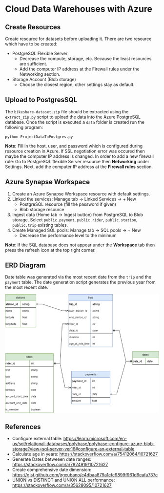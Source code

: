 # Cloud Data Warehouses with Azure

## Create Resources

Create resource for datasets before uploading it. There are two resource which have to be created:
- PostgreSQL Flexible Server
    - Decrease the compute, storage, etc. Because the least resources are sufficient.
    - Add the computer IP address at the Firewall rules under the Networking section.
- Storage Account (Blob storage)
    - Choose the closest region, other settings stay as default.

## Upload to PostgresSQL

The `bikeshare-dataset.zip` file should be extracted using the `extract_zip.py` script to upload the data into the Azure PostgreSQL database. Once the script is executed a `data` folder is created run the following program:

```
python ProjectDataToPostgres.py
```

**Note:** Fill in the host, user, and password which is configured during resource creation in Azure. If SSL negotiation error was occured then maybe the computer IP address is changed. In order to add a new firewall rule: Go to PostgreSQL flexible Server resource then **Networking** under Settings. Next, add the computer IP address at the **Firewall rules** section.

## Azure Synapse Workspace

1. Create an Azure Synapse Workspace resource with default settings.
2. Linked the services: Manage tab -> Linked Services -> + New
    - PostgreSQL resource (fill the password if given)
    - Blob storage resource
3. Ingest data (Home tab -> Ingest button) from PostgreSQL to Blob storage. Select `public.payment`, `public.rider`, `public.station`, `public.trip` existing tables.
4. Create Managed SQL pools: Manage tab -> SQL pools -> + New
    - Decrease the performance level to the minimum

**Note**: If the SQL database does not appear under the **Workspace** tab then press the refresh icon at the top right corner.

## ERD Diagram

Date table was generated via the most recent date from the `trip` and the `payment` table. The date generation script generates the previous year from the most recent date.

![ERD](./images/erd_divvy.png)

## References

* Configure external table: https://learn.microsoft.com/en-us/sql/relational-databases/polybase/polybase-configure-azure-blob-storage?view=sql-server-ver16#configure-an-external-table
* Calculate age in years: https://stackoverflow.com/a/75412064/10721627
* Generate Dates betweeen date ranges: https://stackoverflow.com/a/7824919/10721627
* Create comprehensive date dimension: https://gist.github.com/jrgcubano/c4dbaa879a1cfc9899f961d6eafa737c
* UNION vs DISTINCT and UNION ALL performance: https://stackoverflow.com/a/35628095/10721627